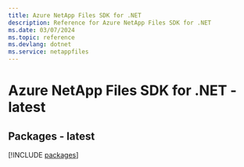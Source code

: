 ```yaml
---
title: Azure NetApp Files SDK for .NET
description: Reference for Azure NetApp Files SDK for .NET
ms.date: 03/07/2024
ms.topic: reference
ms.devlang: dotnet
ms.service: netappfiles
---
```

# Azure NetApp Files SDK for .NET - latest
## Packages - latest
[!INCLUDE [packages](netapp-files-index.md)]